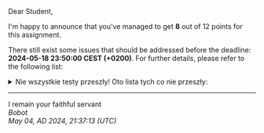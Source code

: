 Dear Student,

I'm happy to announce that you've managed to get **8** out of 12 points for this assignment.

There still exist some issues that should be addressed before the deadline: **2024-05-18 23:50:00 CEST (+0200)**. For further details, please refer to the following list:

<details><summary>Nie wszystkie testy przeszły! Oto lista tych co nie przeszły:</summary>1.&nbsp;ShapeCompositeTester.sumOfSqhareAndCircle<br>2.&nbsp;ShapeCompositeTester.intersectionOfSqhareAndCircle<br>3.&nbsp;ShapeCompositeTester.differenceOfSqhareAndCircle<br>4.&nbsp;ShapeCompositeTester.drawingHouse</details>

-----------
I remain your faithful servant\
_Bobot_\
_May 04, AD 2024, 21:37:13 (UTC)_